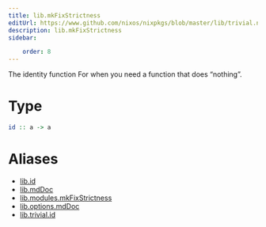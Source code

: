 ```yaml
---
title: lib.mkFixStrictness
editUrl: https://www.github.com/nixos/nixpkgs/blob/master/lib/trivial.nix#L19C5
description: lib.mkFixStrictness
sidebar:

    order: 8
---
```


The identity function
For when you need a function that does “nothing”.

# Type

```haskell
id :: a -> a
```


# Aliases

- [lib.id](reference/lib/lib-id)
- [lib.mdDoc](reference/lib/lib-mdDoc)
- [lib.modules.mkFixStrictness](reference/lib/modules/lib-modules-mkFixStrictness)
- [lib.options.mdDoc](reference/lib/options/lib-options-mdDoc)
- [lib.trivial.id](reference/lib/trivial/lib-trivial-id)


